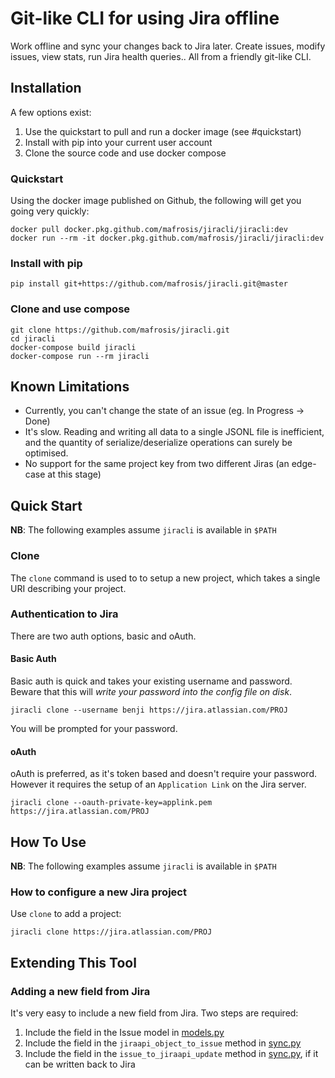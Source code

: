 Git-like CLI for using Jira offline
=================

Work offline and sync your changes back to Jira later. Create issues, modify issues, view stats,
run Jira health queries.. All from a friendly git-like CLI.


Installation
------------

A few options exist:

  1. Use the quickstart to pull and run a docker image (see #quickstart)
  2. Install with pip into your current user account
  3. Clone the source code and use docker compose

### Quickstart

Using the docker image published on Github, the following will get you going very quickly:

    docker pull docker.pkg.github.com/mafrosis/jiracli/jiracli:dev
    docker run --rm -it docker.pkg.github.com/mafrosis/jiracli/jiracli:dev

### Install with pip

    pip install git+https://github.com/mafrosis/jiracli.git@master

### Clone and use compose

    git clone https://github.com/mafrosis/jiracli.git
    cd jiracli
    docker-compose build jiracli
    docker-compose run --rm jiracli


Known Limitations
-----------------

* Currently, you can't change the state of an issue (eg. In Progress -> Done)
* It's slow. Reading and writing all data to a single JSONL file is inefficient, and the quantity of
  serialize/deserialize operations can surely be optimised.
* No support for the same project key from two different Jiras (an edge-case at this stage)


Quick Start
-----------

**NB**: The following examples assume `jiracli` is available in `$PATH`

### Clone

The `clone` command is used to to setup a new project, which takes a single URI describing your
project.

### Authentication to Jira

There are two auth options, basic and oAuth.

#### Basic Auth

Basic auth is quick and takes your existing username and password. Beware that this will *write your
password into the config file on disk*.

    jiracli clone --username benji https://jira.atlassian.com/PROJ

You will be prompted for your password.

#### oAuth

oAuth is preferred, as it's token based and doesn't require your password. However it requires the
setup of an `Application Link` on the Jira server.

    jiracli clone --oauth-private-key=applink.pem https://jira.atlassian.com/PROJ


How To Use
----------

**NB**: The following examples assume `jiracli` is available in `$PATH`

### How to configure a new Jira project

Use `clone` to add a project:

    jiracli clone https://jira.atlassian.com/PROJ


Extending This Tool
-------------------

### Adding a new field from Jira

It's very easy to include a new field from Jira. Two steps are required:

  1. Include the field in the Issue model in [models.py](./jira_cli/models.py)
  2. Include the field in the `jiraapi_object_to_issue` method in [sync.py](./jira_cli/sync.py)
  3. Include the field in the `issue_to_jiraapi_update` method in [sync.py](./jira_cli/sync.py), if
     it can be written back to Jira
